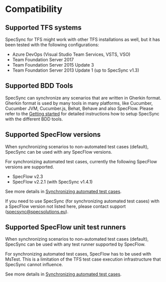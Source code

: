 # Compatibility

## Supported TFS systems <a id="supported-tfs-systems"></a>

SpecSync for TFS might work with other TFS installations as well, but it has been tested with the following configurations:

* Azure DevOps \(Visual Studio Team Services, VSTS, VSO\)
* Team Foundation Server 2017
* Team Foundation Server 2015 Update 3
* Team Foundation Server 2013 Update 1 \(up to SpecSync v1.3\)

## Supported BDD Tools

SpecSync can synchronize any scenarios that are written in Gherkin format. Gherkin format is used by many tools in many platforms, like Cucumber, Cucumber JVM, Cucumber.js, Behat, Behave and also SpecFlow. Please refer to the [Getting started](getting-started/) for detailed instructions how to setup SpecSync with the different BDD tools.

## Supported SpecFlow versions <a id="supported-specflow-versions"></a>

When synchronizing scenarios to non-automated test cases \(default\), SpecSync can be used with any SpecFlow versions.

For synchronizing automated test cases, currently the following SpecFlow versions are supported.

* SpecFlow v2.3
* SpecFlow v2.2.1 \(with SpecSync v1.4.1\)

See more details in [Synchronizing automated test cases](important-concepts/synchronizing-automated-test-cases.md).

If you need to use SpecSync \(for synchronizing automated test cases\) with a SpecFlow version not listed here, please contact support \(specsync@specsolutions.eu\).

## Supported SpecFlow unit test runners

When synchronizing scenarios to non-automated test cases \(default\), SpecSync can be used with any test runner supported by SpecFlow.

For synchronizing automated test cases, SpecFlow has to be used with MsTest. This is a limitation of the TFS test case execution infrastructure that SpecSync cannot influence.

See more details in [Synchronizing automated test cases](important-concepts/synchronizing-automated-test-cases.md).

